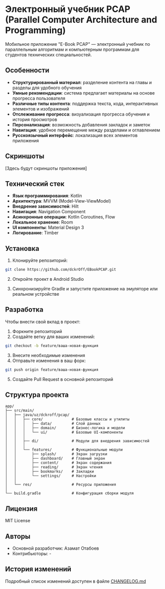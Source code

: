 # Электронный учебник PCAP (Parallel Computer Architecture and Programming)

Мобильное приложение "E-Book PCAP" — электронный учебник по параллельным алгоритмам и компьютерным программам для студентов технических специальностей.

## Особенности

- **Структурированный материал**: разделение контента на главы и разделы для удобного обучения
- **Умные рекомендации**: система предлагает материалы на основе прогресса пользователя
- **Различные типы контента**: поддержка текста, кода, интерактивных элементов и изображений
- **Отслеживание прогресса**: визуализация прогресса обучения и история просмотров
- **Персонализация**: возможность добавления закладок и заметок
- **Навигация**: удобное перемещение между разделами и оглавлением
- **Русскоязычный интерфейс**: локализация всех элементов приложения

## Скриншоты

[Здесь будут скриншоты приложения]

## Технический стек

- **Язык программирования**: Kotlin
- **Архитектура**: MVVM (Model-View-ViewModel)
- **Внедрение зависимостей**: Hilt
- **Навигация**: Navigation Component
- **Асинхронные операции**: Kotlin Coroutines, Flow
- **Локальное хранение**: Room
- **UI компоненты**: Material Design 3
- **Логирование**: Timber

## Установка

1. Клонируйте репозиторий:

```bash
git clone https://github.com/dckrOff/EBookPCAP.git
```

2. Откройте проект в Android Studio

3. Синхронизируйте Gradle и запустите приложение на эмуляторе или реальном устройстве

## Разработка

Чтобы внести свой вклад в проект:

1. Форкните репозиторий
2. Создайте ветку для ваших изменений:

```bash
git checkout -b feature/ваша-новая-функция
```

3. Внесите необходимые изменения
4. Отправьте изменения в ваш форк:

```bash
git push origin feature/ваша-новая-функция
```

5. Создайте Pull Request в основной репозиторий

## Структура проекта

```
app/
├── src/main/
│   ├── java/uz/dckroff/pcap/
│   │   ├── core/             # Базовые классы и утилиты
│   │   │   ├── data/         # Слой данных
│   │   │   ├── domain/       # Бизнес-логика и модели
│   │   │   └── ui/           # Базовые UI-компоненты
│   │   │
│   │   ├── di/               # Модули для внедрения зависимостей
│   │   │
│   │   └── features/         # Функциональные модули
│   │       ├── splash/       # Экран загрузки
│   │       ├── dashboard/    # Главный экран
│   │       ├── content/      # Экран содержания
│   │       ├── reading/      # Экран чтения
│   │       ├── bookmarks/    # Закладки
│   │       └── settings/     # Настройки
│   │
│   └── res/                  # Ресурсы приложения
│
└── build.gradle              # Конфигурация сборки модуля
```

## Лицензия

MIT License

## Авторы

- Основной разработчик: Азамат Отабоев
- Контрибьюторы: -

## История изменений

Подробный список изменений доступен в файле [CHANGELOG.md](CHANGELOG.md)

